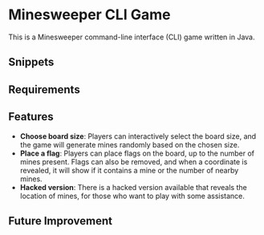 # Minesweeper CLI Game

This is a Minesweeper command-line interface (CLI) game written in Java.

## Snippets

## Requirements

## Features

- **Choose board size**: Players can interactively select the board size, and the game will generate mines randomly based on the chosen size.
- **Place a flag**: Players can place flags on the board, up to the number of mines present. Flags can also be removed, and when a coordinate is revealed, it will show if it contains a mine or the number of nearby mines.
- **Hacked version**: There is a hacked version available that reveals the location of mines, for those who want to play with some assistance.

## Future Improvement
